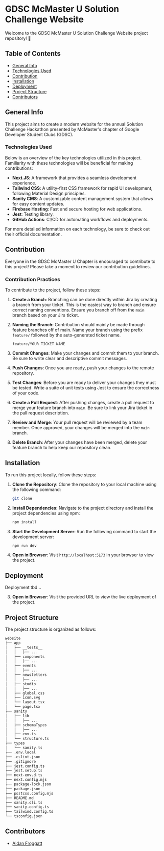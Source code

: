 # GDSC McMaster U Solution Challenge Website

Welcome to the GDSC McMaster U Solution Challenge Website project repository! 👋

## Table of Contents

- [General Info](#general-info)
- [Technologies Used](#technologies-used)
- [Contribution](#contribution)
- [Installation](#installation)
- [Deployment](#deployment)
- [Project Structure](#project-structure)
- [Contributors](#contributors)

## General Info

This project aims to create a modern website for the annual Solution Challenge Hackathon presented by McMaster's chapter of Google Developer Student Clubs (GDSC).

### Technologies Used

Below is an overview of the key technologies utilized in this project. Familiarity with these technologies will be beneficial for making contributions:

- **Next.JS**: A framework that provides a seamless development experience.
- **Tailwind CSS**: A utility-first CSS framework for rapid UI development, following Material Design principles.
- **Sanity CMS**: A customizable content management system that allows for easy content updates.
- **Firebase Hosting**: Fast and secure hosting for web applications.
- **Jest**: Testing library.
- **GitHub Actions**: CI/CD for automating workflows and deployments.

For more detailed information on each technology, be sure to check out their official documentation.

## Contribution

Everyone in the GDSC McMaster U Chapter is encouraged to contribute to this project! Please take a moment to review our contribution guidelines.

### Contribution Practices

To contribute to the project, follow these steps:

1. **Create a Branch**: Branching can be done directly within Jira by creating a branch from your ticket. This is the easiest way to branch and ensure correct naming conventions. Ensure you branch off from the `main` branch based on your Jira ticket.

2. **Naming the Branch**: Contribution should mainly be made through feature branches off of main. Name your branch using the prefix `feature/` followed by the auto-generated ticket name.

   ```
   feature/YOUR_TICKET_NAME
   ```

3. **Commit Changes**: Make your changes and commit them to your branch. Be sure to write clear and descriptive commit messages.

4. **Push Changes**: Once you are ready, push your changes to the remote repository.

5. **Test Changes**: Before you are ready to deliver your changes they must be tested. Write a suite of unit tests using Jest to ensure the correctness of your code.

6. **Create a Pull Request**: After pushing changes, create a pull request to merge your feature branch into `main`. Be sure to link your Jira ticket in the pull request description.

7. **Review and Merge**: Your pull request will be reviewed by a team member. Once approved, your changes will be merged into the `main` branch.

8. **Delete Branch**: After your changes have been merged, delete your feature branch to help keep our repository clean.

## Installation

To run this project locally, follow these steps:

1. **Clone the Repository**: Clone the repository to your local machine using the following command:
   ```bash
   git clone
   ```
2. **Install Dependencies**: Navigate to the project directory and install the project dependencies using npm:

   ```bash
   npm install
   ```

3. **Start the Development Server**: Run the following command to start the development server:

   ```bash
   npm run dev
   ```

4. **Open in Browser**: Visit `http://localhost:5173` in your browser to view the project.

## Deployment

Deployment tbd...

3. **Open in Browser**: Visit the provided URL to view the live deployment of the project.

## Project Structure

The project structure is organized as follows:

```bash
website
├── app
│   ├── __tests__
│   │   ├── ...
│   ├── components
│   │   ├── ...
│   ├── events
│   │   ├── ...
│   ├── newsletters
│   │   ├── ...
│   ├── studio
│   │   ├── ...
│   ├── global.css
│   ├── icon.svg
│   └── layout.tsx
│   └── page.tsx
├── sanity
│   ├── lib
│   │   ├── ...
│   ├── schemaTypes
│   │   ├── ...
│   ├── env.ts
│   └── structure.ts
├── types
│   └── sanity.ts
├── .env.local
├── .eslint.json
├── .gitignore
├── jest.config.ts
├── jest.setup.ts
├── next-env.d.ts
├── next.config.mjs
├── package-lock.json
├── package.json
├── postcss.config.mjs
├── README.md
├── sanity.cli.ts
├── sanity.config.ts
├── tailwind.config.ts
└── tsconfig.json
```

## Contributors

- [Aidan Froggatt](https://www.aidanfroggatt.com)